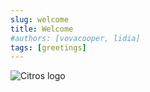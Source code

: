 ```yaml
---
slug: welcome
title: Welcome
#authors: [vovacooper, lidia]
tags: [greetings]
---
```


![Citros logo](/img/citros.png)
